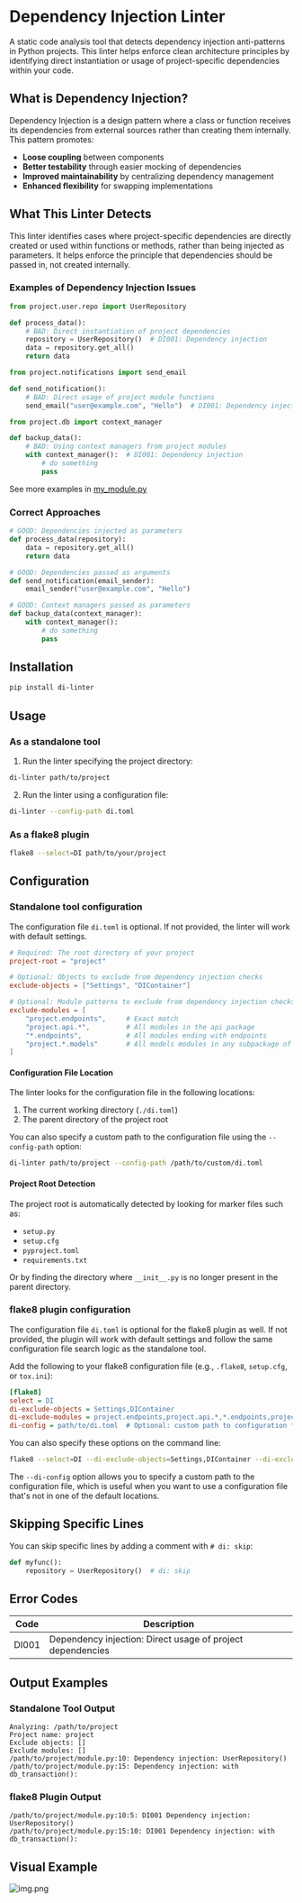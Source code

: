 # Dependency Injection Linter

A static code analysis tool that detects dependency injection anti-patterns in Python projects. This linter helps enforce clean architecture principles by identifying direct instantiation or usage of project-specific dependencies within your code.


## What is Dependency Injection?

Dependency Injection is a design pattern where a class or function receives its dependencies from external sources rather than creating them internally. This pattern promotes:

- **Loose coupling** between components
- **Better testability** through easier mocking of dependencies
- **Improved maintainability** by centralizing dependency management
- **Enhanced flexibility** for swapping implementations


## What This Linter Detects

This linter identifies cases where project-specific dependencies are directly created or used within functions or methods, rather than being injected as parameters. It helps enforce the principle that dependencies should be passed in, not created internally.


### Examples of Dependency Injection Issues

```python
from project.user.repo import UserRepository

def process_data():
    # BAD: Direct instantiation of project dependencies
    repository = UserRepository()  # DI001: Dependency injection
    data = repository.get_all()
    return data

from project.notifications import send_email

def send_notification():
    # BAD: Direct usage of project module functions
    send_email("user@example.com", "Hello")  # DI001: Dependency injection

from project.db import context_manager

def backup_data():
    # BAD: Using context managers from project modules
    with context_manager():  # DI001: Dependency injection
        # do something
        pass
```

See more examples in [my_module.py](example/project/packet/my_module.py)


### Correct Approaches

```python
# GOOD: Dependencies injected as parameters
def process_data(repository):
    data = repository.get_all()
    return data

# GOOD: Dependencies passed as arguments
def send_notification(email_sender):
    email_sender("user@example.com", "Hello")

# GOOD: Context managers passed as parameters
def backup_data(context_manager):
    with context_manager():
        # do something
        pass
```


## Installation

```bash
pip install di-linter
```


## Usage


### As a standalone tool

1. Run the linter specifying the project directory:

```bash
di-linter path/to/project
```

2. Run the linter using a configuration file:
```bash
di-linter --config-path di.toml
```


### As a flake8 plugin

```bash
flake8 --select=DI path/to/your/project
```


## Configuration


### Standalone tool configuration

The configuration file `di.toml` is optional. 
If not provided, the linter will work with default settings.

```toml
# Required: The root directory of your project
project-root = "project"

# Optional: Objects to exclude from dependency injection checks
exclude-objects = ["Settings", "DIContainer"]

# Optional: Module patterns to exclude from dependency injection checks
exclude-modules = [
    "project.endpoints",     # Exact match
    "project.api.*",         # All modules in the api package
    "*.endpoints",           # All modules ending with endpoints
    "project.*.models"       # All models modules in any subpackage of project
]
```


#### Configuration File Location

The linter looks for the configuration file in the following locations:
1. The current working directory (`./di.toml`)
2. The parent directory of the project root

You can also specify a custom path to the configuration file using the `--config-path` option:

```bash
di-linter path/to/project --config-path /path/to/custom/di.toml
```


#### Project Root Detection

The project root is automatically detected by looking for marker files such as:
- `setup.py`
- `setup.cfg`
- `pyproject.toml`
- `requirements.txt`

Or by finding the directory where `__init__.py` is no longer present in the parent directory.


### flake8 plugin configuration

The configuration file `di.toml` is optional for the flake8 plugin as well. 
If not provided, the plugin will work with default settings and follow 
the same configuration file search logic as the standalone tool.

Add the following to your flake8 configuration file (e.g., `.flake8`, `setup.cfg`, or `tox.ini`):

```ini
[flake8]
select = DI
di-exclude-objects = Settings,DIContainer
di-exclude-modules = project.endpoints,project.api.*,*.endpoints,project.*.models
di-config = path/to/di.toml  # Optional: custom path to configuration file
```

You can also specify these options on the command line:

```bash
flake8 --select=DI --di-exclude-objects=Settings,DIContainer --di-exclude-modules=project.endpoints,project.api.* --di-config=path/to/di.toml path/to/your/project
```

The `--di-config` option allows you to specify a custom path to the configuration file, 
which is useful when you want to use a configuration file that's not in one of the default locations.


## Skipping Specific Lines

You can skip specific lines by adding a comment with `# di: skip`:

```python
def myfunc():
    repository = UserRepository()  # di: skip
```


## Error Codes

| Code  | Description                                                |
|-------|------------------------------------------------------------|
| DI001 | Dependency injection: Direct usage of project dependencies |


## Output Examples


### Standalone Tool Output

```
Analyzing: /path/to/project
Project name: project
Exclude objects: []
Exclude modules: []
/path/to/project/module.py:10: Dependency injection: UserRepository()
/path/to/project/module.py:15: Dependency injection: with db_transaction():
```


### flake8 Plugin Output

```
/path/to/project/module.py:10:5: DI001 Dependency injection: UserRepository()
/path/to/project/module.py:15:10: DI001 Dependency injection: with db_transaction():
```


## Visual Example
![img.png](docs/img.png)
